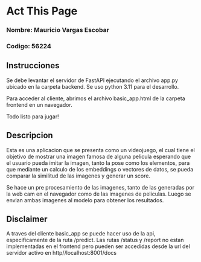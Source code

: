 # Act This Page

### Nombre: Mauricio Vargas Escobar

### Codigo: 56224

## Instrucciones

Se debe levantar el servidor de FastAPI ejecutando el archivo app.py ubicado en la carpeta backend. Se uso python 3.11 para el desarrollo.

Para acceder al cliente, abrimos el archivo basic_app.html de la carpeta frontend en un navegador.

Todo listo para jugar!

## Descripcion

Esta es una aplicacion que se presenta como un videojuego, el cual tiene el objetivo de mostrar una imagen famosa de alguna pelicula esperando que el usuario pueda imitar la imagen, tanto la pose como los elementos, para que mediante un calculo de los embeddings o vectores de datos, se pueda comparar la similitud de las imagenes y generar un score.

Se hace un pre procesamiento de las imagenes, tanto de las generadas por la web cam en el navegador como de las imagenes de peliculas. Luego se envian ambas imagenes al modelo para obtener los resultados.

## Disclaimer

A traves del cliente basic_app se puede hacer uso de la api, especificamente de la ruta /predict. Las rutas /status y /report no estan implementadas en el frontend pero pueden ser accedidas desde la url del servidor activo en http//localhost:8001/docs
